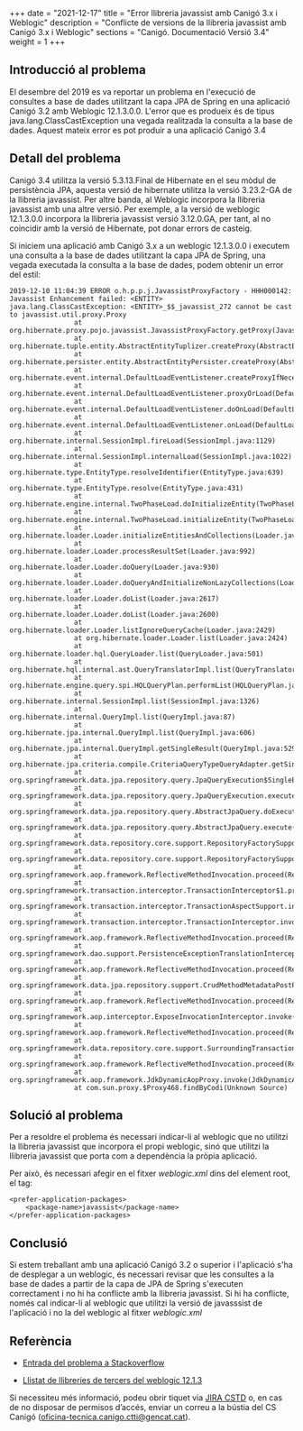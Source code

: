+++
date        = "2021-12-17"
title       = "Error llibreria javassist amb Canigó 3.x i Weblogic"
description = "Conflicte de versions de la llibreria javassist amb Canigó 3.x i Weblogic"
sections    = "Canigó. Documentació Versió 3.4"
weight      = 1
+++

## Introducció al problema

El desembre del 2019 es va reportar un problema en l'execució de consultes a base de dades utilitzant la capa JPA de Spring en una aplicació Canigó 3.2 amb Weblogic 12.1.3.0.0. L'error que es produeix és de tipus java.lang.ClassCastException una vegada realitzada la consulta a la base de dades. Aquest mateix error es pot produir a una aplicació Canigó 3.4

## Detall del problema

Canigó 3.4 utilitza la versió 5.3.13.Final de Hibernate en el seu mòdul de persistència JPA, aquesta versió de hibernate utilitza la versió 3.23.2-GA de la llibreria javassist. Per altre banda, al Weblogic incorpora la llibreria javassist amb una altre versió. Per exemple, a la versió de weblogic 12.1.3.0.0 incorpora la llibreria javassist versió 3.12.0.GA, per tant, al no coincidir amb la versió de Hibernate, pot donar errors de casteig.

Si iniciem una aplicació amb Canigó 3.x a un weblogic 12.1.3.0.0 i executem una consulta a la base de dades utilitzant la capa JPA de Spring, una vegada executada la consulta a la base de dades, podem obtenir un error del estil:

```
2019-12-10 11:04:39 ERROR o.h.p.p.j.JavassistProxyFactory - HHH000142: Javassist Enhancement failed: <ENTITY>
java.lang.ClassCastException: <ENTITY>_$$_javassist_272 cannot be cast to javassist.util.proxy.Proxy
                at org.hibernate.proxy.pojo.javassist.JavassistProxyFactory.getProxy(JavassistProxyFactory.java:123)
                at org.hibernate.tuple.entity.AbstractEntityTuplizer.createProxy(AbstractEntityTuplizer.java:671)
                at org.hibernate.persister.entity.AbstractEntityPersister.createProxy(AbstractEntityPersister.java:4536)
                at org.hibernate.event.internal.DefaultLoadEventListener.createProxyIfNecessary(DefaultLoadEventListener.java:359)
                at org.hibernate.event.internal.DefaultLoadEventListener.proxyOrLoad(DefaultLoadEventListener.java:274)
                at org.hibernate.event.internal.DefaultLoadEventListener.doOnLoad(DefaultLoadEventListener.java:121)
                at org.hibernate.event.internal.DefaultLoadEventListener.onLoad(DefaultLoadEventListener.java:89)
                at org.hibernate.internal.SessionImpl.fireLoad(SessionImpl.java:1129)
                at org.hibernate.internal.SessionImpl.internalLoad(SessionImpl.java:1022)
                at org.hibernate.type.EntityType.resolveIdentifier(EntityType.java:639)
                at org.hibernate.type.EntityType.resolve(EntityType.java:431)
                at org.hibernate.engine.internal.TwoPhaseLoad.doInitializeEntity(TwoPhaseLoad.java:154)
                at org.hibernate.engine.internal.TwoPhaseLoad.initializeEntity(TwoPhaseLoad.java:128)
                at org.hibernate.loader.Loader.initializeEntitiesAndCollections(Loader.java:1133)
                at org.hibernate.loader.Loader.processResultSet(Loader.java:992)
                at org.hibernate.loader.Loader.doQuery(Loader.java:930)
                at org.hibernate.loader.Loader.doQueryAndInitializeNonLazyCollections(Loader.java:336)
                at org.hibernate.loader.Loader.doList(Loader.java:2617)
                at org.hibernate.loader.Loader.doList(Loader.java:2600)
                at org.hibernate.loader.Loader.listIgnoreQueryCache(Loader.java:2429)
                at org.hibernate.loader.Loader.list(Loader.java:2424)
                at org.hibernate.loader.hql.QueryLoader.list(QueryLoader.java:501)
                at org.hibernate.hql.internal.ast.QueryTranslatorImpl.list(QueryTranslatorImpl.java:371)
                at org.hibernate.engine.query.spi.HQLQueryPlan.performList(HQLQueryPlan.java:216)
                at org.hibernate.internal.SessionImpl.list(SessionImpl.java:1326)
                at org.hibernate.internal.QueryImpl.list(QueryImpl.java:87)
                at org.hibernate.jpa.internal.QueryImpl.list(QueryImpl.java:606)
                at org.hibernate.jpa.internal.QueryImpl.getSingleResult(QueryImpl.java:529)
                at org.hibernate.jpa.criteria.compile.CriteriaQueryTypeQueryAdapter.getSingleResult(CriteriaQueryTypeQueryAdapter.java:54)
                at org.springframework.data.jpa.repository.query.JpaQueryExecution$SingleEntityExecution.doExecute(JpaQueryExecution.java:206)
                at org.springframework.data.jpa.repository.query.JpaQueryExecution.execute(JpaQueryExecution.java:85)
                at org.springframework.data.jpa.repository.query.AbstractJpaQuery.doExecute(AbstractJpaQuery.java:116)
                at org.springframework.data.jpa.repository.query.AbstractJpaQuery.execute(AbstractJpaQuery.java:106)
                at org.springframework.data.repository.core.support.RepositoryFactorySupport$QueryExecutorMethodInterceptor.doInvoke(RepositoryFactorySupport.java:483)
                at org.springframework.data.repository.core.support.RepositoryFactorySupport$QueryExecutorMethodInterceptor.invoke(RepositoryFactorySupport.java:461)
                at org.springframework.aop.framework.ReflectiveMethodInvocation.proceed(ReflectiveMethodInvocation.java:179)
                at org.springframework.transaction.interceptor.TransactionInterceptor$1.proceedWithInvocation(TransactionInterceptor.java:99)
                at org.springframework.transaction.interceptor.TransactionAspectSupport.invokeWithinTransaction(TransactionAspectSupport.java:282)
                at org.springframework.transaction.interceptor.TransactionInterceptor.invoke(TransactionInterceptor.java:96)
                at org.springframework.aop.framework.ReflectiveMethodInvocation.proceed(ReflectiveMethodInvocation.java:179)
                at org.springframework.dao.support.PersistenceExceptionTranslationInterceptor.invoke(PersistenceExceptionTranslationInterceptor.java:136)
                at org.springframework.aop.framework.ReflectiveMethodInvocation.proceed(ReflectiveMethodInvocation.java:179)
                at org.springframework.data.jpa.repository.support.CrudMethodMetadataPostProcessor$CrudMethodMetadataPopulatingMethodInterceptor.invoke(CrudMethodMetadataPostProcessor.java:133)
                at org.springframework.aop.framework.ReflectiveMethodInvocation.proceed(ReflectiveMethodInvocation.java:179)
                at org.springframework.aop.interceptor.ExposeInvocationInterceptor.invoke(ExposeInvocationInterceptor.java:92)
                at org.springframework.aop.framework.ReflectiveMethodInvocation.proceed(ReflectiveMethodInvocation.java:179)
                at org.springframework.data.repository.core.support.SurroundingTransactionDetectorMethodInterceptor.invoke(SurroundingTransactionDetectorMethodInterceptor.java:57)
                at org.springframework.aop.framework.ReflectiveMethodInvocation.proceed(ReflectiveMethodInvocation.java:179)
                at org.springframework.aop.framework.JdkDynamicAopProxy.invoke(JdkDynamicAopProxy.java:213)
                at com.sun.proxy.$Proxy468.findByCodi(Unknown Source)
```

## Solució al problema

Per a resoldre el problema és necessari indicar-li al weblogic que no utilitzi la llibreria javassist que incorpora el propi weblogic, sinó que utilitzi la llibreria javassist que porta com a dependència la pròpia aplicació.

Per això, és necessari afegir en el fitxer *weblogic.xml* dins del element root, el tag:
```
<prefer-application-packages>
    <package-name>javassist</package-name>        
</prefer-application-packages>
```

## Conclusió

Si estem treballant amb una aplicació Canigó 3.2 o superior i l'aplicació s'ha de desplegar a un weblogic, és necessari revisar que les consultes a la base de dades a partir de la capa de JPA de Spring s'executen correctament i no hi ha conflicte amb la llibreria javassist. Si hi ha conflicte, només cal indicar-li al weblogic que utilitzi la versió de javasssist de l'aplicació i no la del weblogic al fitxer *weblogic.xml*

## Referència

- [Entrada del problema a Stackoverflow](https://stackoverflow.com/questions/22481540/hibernate-exception-javassist-0-cannot-be-cast-to-javassist-util-proxy-proxy)

- [Llistat de llibreries de tercers del weblogic 12.1.3](https://docs.oracle.com/cd/E55108_01/doc.62016/e56762/GUID-0B3F8A49-094C-496F-831F-8E8D39F72787.htm)

Si necessiteu més informació, podeu obrir tiquet via [JIRA CSTD](https://cstd.ctti.gencat.cat/jiracstd/projects/CAN) o, en cas de no disposar de permisos d’accés, enviar un correu a la bústia del CS Canigó (oficina-tecnica.canigo.ctti@gencat.cat).
